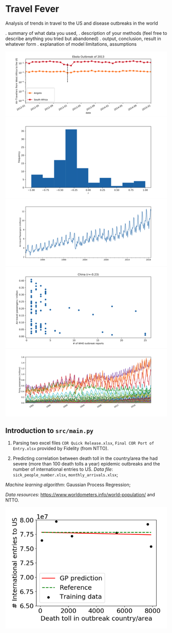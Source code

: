# Travel Fever
Analysis of trends in travel to the US and disease outbreaks in the world

. summary of what data you used,
. description of your methods (feel free to describe anything you tried but abandoned)
. output, conclusion, result in whatever form
. explanation of model limitations, assumptions

![The Ebola Outbreak from 2013](https://github.com/juandlizarazo/travelfever/blob/master/figs/Final%20-%20Ebola%20Outbreak%20of%202013.png)
![Correlation between air-travel passengers and disease outbreak reports submitted to WHO](https://github.com/juandlizarazo/travelfever/blob/master/figs/Final%20-%20histogram%20of%20r%20with%20no%20zeros.png)
![Total Incoming Air-Travel Passengers into the US](https://github.com/juandlizarazo/travelfever/blob/master/figs/Final%20-%20Total%20travel%20into%20the%20US.png)
![Correlation plot for air-travel from China](https://github.com/juandlizarazo/travelfever/blob/master/figs/Final%20-%20Correlation%20China%20into%20the%20US.png?raw=true)
![Total Incoming Air-Travel Passengers into the US per country](https://github.com/juandlizarazo/travelfever/blob/master/figs/Final%20-%20Travel%20into%20the%20US%20per%20country%20of%20origin.png)

## Introduction to `src/main.py`
1) Parsing two excel files `COR Quick Release.xlsx`, `Final COR Port of Entry.xlsx` provided by Fidelity (from NTTO).

2) Predicting correlation between death toll in the country/area the had severe (more than 100 death tolls a year) epidemic outbreaks and the number of international entries to US.
*Data file*: `sick_people_number.xlsx`, `monthly_arrivals.xlsx`;

*Machine learning algorithm*: Gaussian Process Regression;

*Data resources*: https://www.worldometers.info/world-population/ and NTTO.

![Death toll in epidemic outbreak country/area versus Number of international entries to US](https://github.com/juandlizarazo/travelfever/blob/master/figs/death_entry_prediction.png)


